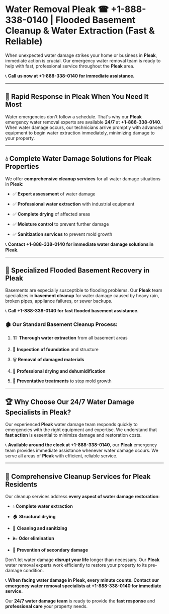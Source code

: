 # Water Removal Pleak ☎ +1-888-338-0140 | Flooded Basement Cleanup & Water Extraction (Fast & Reliable)

When unexpected water damage strikes your home or business in **Pleak**, immediate action is crucial. Our emergency water removal team is ready to help with fast, professional service throughout the **Pleak** area. 

📞 **Call us now at +1-888-338-0140 for immediate assistance.**
---
## 🚀 Rapid Response in Pleak When You Need It Most
Water emergencies don't follow a schedule. That's why our **Pleak** emergency water removal experts are available **24/7** at **+1-888-338-0140**. When water damage occurs, our technicians arrive promptly with advanced equipment to begin water extraction immediately, minimizing damage to your property.
---
## 💧 Complete Water Damage Solutions for Pleak Properties
We offer **comprehensive cleanup services** for all water damage situations in **Pleak**:
- ✅ **Expert assessment** of water damage  
- ✅ **Professional water extraction** with industrial equipment  
- ✅ **Complete drying** of affected areas  
- ✅ **Moisture control** to prevent further damage  
- ✅ **Sanitization services** to prevent mold growth  
📞 **Contact +1-888-338-0140 for immediate water damage solutions in Pleak.**
---
## 🌊 Specialized Flooded Basement Recovery in Pleak
Basements are especially susceptible to flooding problems. Our **Pleak** team specializes in **basement cleanup** for water damage caused by heavy rain, broken pipes, appliance failures, or sewer backups. 
📞 **Call +1-888-338-0140 for fast flooded basement assistance.**
### 🏚️ Our Standard Basement Cleanup Process:
1. 🏗️ **Thorough water extraction** from all basement areas  
2. 🔎 **Inspection of foundation** and structure  
3. 🗑️ **Removal of damaged materials**  
4. 💨 **Professional drying and dehumidification**  
5. 🚫 **Preventative treatments** to stop mold growth  
---
## 🏆 Why Choose Our 24/7 Water Damage Specialists in Pleak?
Our experienced **Pleak** water damage team responds quickly to emergencies with the right equipment and expertise. We understand that **fast action** is essential to minimize damage and restoration costs.
📞 **Available around the clock at +1-888-338-0140**, our **Pleak** emergency team provides immediate assistance whenever water damage occurs. We serve all areas of **Pleak** with efficient, reliable service.
---
## 🧹 Comprehensive Cleanup Services for Pleak Residents
Our cleanup services address **every aspect of water damage restoration**:
- 💧 **Complete water extraction**  
- 🏠 **Structural drying**  
- 🧼 **Cleaning and sanitizing**  
- 🌬️ **Odor elimination**  
- 🚫 **Prevention of secondary damage**  
Don't let water damage **disrupt your life** longer than necessary. Our **Pleak** water removal experts work efficiently to restore your property to its pre-damage condition.
📞 **When facing water damage in Pleak, every minute counts. Contact our emergency water removal specialists at +1-888-338-0140 for immediate service.**
Our **24/7 water damage team** is ready to provide the **fast response** and **professional care** your property needs.
